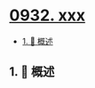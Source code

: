 # [0932. xxx](https://github.com/Tdahuyou/TNotes.leetcode/tree/main/notes/0932.%20xxx)

<!-- region:toc -->

- [1. 📝 概述](#1--概述)

<!-- endregion:toc -->

## 1. 📝 概述
